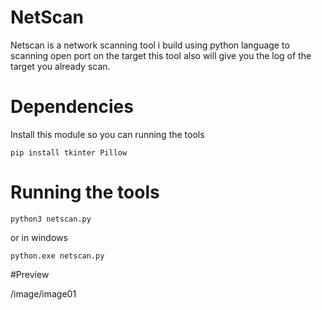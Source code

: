# NetScan
Netscan is a network scanning tool i build using python language to scanning open port on the target
this tool also will give you the log of the target you already scan.
# Dependencies
Install this module so you can running the tools
```
pip install tkinter Pillow
```
# Running the tools
```
python3 netscan.py
```
or in windows
```
python.exe netscan.py
```
#Preview

/image/image01


